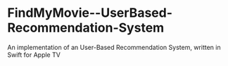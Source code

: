 # FindMyMovie--UserBased-Recommendation-System
An implementation of an User-Based Recommendation System, written in Swift for Apple TV
